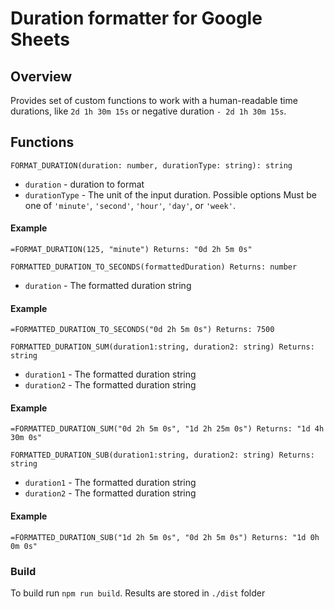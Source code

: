 # Duration formatter for Google Sheets

## Overview

Provides set of custom functions to work with
a human-readable time durations, like `2d 1h 30m 15s` or negative duration `- 2d 1h 30m 15s`.

## Functions

`FORMAT_DURATION(duration: number, durationType: string): string`
- `duration` - duration to format
- `durationType` - The unit of the input duration. Possible options 
Must be one of `'minute'`, `'second'`, `'hour'`, `'day'`, or `'week'`.

#### Example
`=FORMAT_DURATION(125, "minute") Returns: "0d 2h 5m 0s"`

`FORMATTED_DURATION_TO_SECONDS(formattedDuration) Returns: number`
- `duration` - The formatted duration string

#### Example
`=FORMATTED_DURATION_TO_SECONDS("0d 2h 5m 0s") Returns: 7500`

`FORMATTED_DURATION_SUM(duration1:string, duration2: string) Returns: string`
- `duration1` - The formatted duration string
- `duration2` - The formatted duration string

#### Example
`=FORMATTED_DURATION_SUM("0d 2h 5m 0s", "1d 2h 25m 0s") Returns: "1d 4h 30m 0s"`

`FORMATTED_DURATION_SUB(duration1:string, duration2: string) Returns: string`
- `duration1` - The formatted duration string
- `duration2` - The formatted duration string

#### Example
`=FORMATTED_DURATION_SUB("1d 2h 5m 0s", "0d 2h 5m 0s") Returns: "1d 0h 0m 0s"`

### Build

To build run `npm run build`. Results are stored in `./dist` folder 
